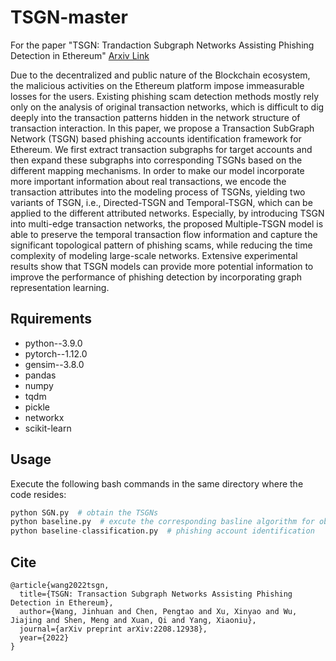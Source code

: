 # TSGN-master
For the paper "TSGN: Trandaction Subgraph Networks Assisting Phishing Detection in Ethereum" [Arxiv Link](https://arxiv.org/pdf/2208.12938.pdf)

Due to the decentralized and public nature of the Blockchain ecosystem, the malicious activities on the Ethereum platform impose immeasurable losses for the users. Existing phishing scam detection methods mostly rely only on the analysis of original transaction networks, which is difficult to dig deeply into the transaction patterns hidden in the network structure of transaction interaction. In this paper, we propose a Transaction SubGraph Network (TSGN) based phishing accounts identification framework for Ethereum. We first extract transaction subgraphs for target accounts and then expand these subgraphs into corresponding TSGNs based on the different mapping mechanisms. In order to make our model incorporate more important information about real transactions, we encode the transaction attributes into the modeling process of TSGNs, yielding two variants of TSGN, i.e., Directed-TSGN and Temporal-TSGN, which can be applied to the different attributed networks. Especially, by introducing TSGN into multi-edge transaction networks, the proposed Multiple-TSGN model is able to preserve the temporal transaction flow information and capture the significant topological pattern of phishing scams, while reducing the time complexity of modeling large-scale networks. Extensive experimental results show that TSGN models can provide more potential information to improve the performance of phishing detection by incorporating graph representation learning.

## Rquirements

- python--3.9.0
- pytorch--1.12.0
- gensim--3.8.0
- pandas
- numpy
- tqdm
- pickle
- networkx
- scikit-learn

## Usage

Execute the following bash commands in the same directory where the code resides:

```python
python SGN.py  # obtain the TSGNs
python baseline.py  # excute the corresponding basline algorithm for obtaining the transaction ego network embeddings 
python baseline-classification.py  # phishing account identification
```




## Cite

```
@article{wang2022tsgn,
  title={TSGN: Transaction Subgraph Networks Assisting Phishing Detection in Ethereum},
  author={Wang, Jinhuan and Chen, Pengtao and Xu, Xinyao and Wu, Jiajing and Shen, Meng and Xuan, Qi and Yang, Xiaoniu},
  journal={arXiv preprint arXiv:2208.12938},
  year={2022}
}
```
